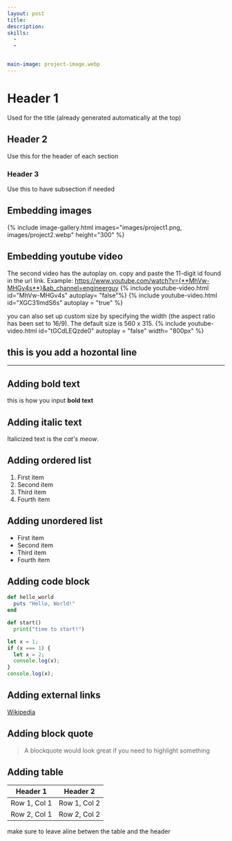 ```yaml
---
layout: post
title: 
description:  
skills: 
  - 
  -


main-image: project-image.webp
---
```



# Header 1 
Used for the title (already generated automatically at the top)
## Header 2  
Use this for the header of each section
### Header 3 
Use this to have subsection if needed



## Embedding images 
{% include image-gallery.html images="images/project1.png, images/project2.webp" height="300" %}



## Embedding youtube video
The second video has the autoplay on. copy and paste the 11-digit id found in the url link. Example: https://www.youtube.com/watch?v={**MhVw-MHGv4s**}&ab_channel=engineerguy
{% include youtube-video.html id="MhVw-MHGv4s" autoplay= "false"%}
{% include youtube-video.html id="XGC31lmdS6s" autoplay = "true" %}

you can also set up custom size by specifying the width (the aspect ratio has been set to 16/9). The default size is 560 x 315.
{% include youtube-video.html id="tGCdLEQzde0" autoplay = "false" width= "800px" %}



## this is you add a hozontal line
---


## Adding bold text
this is how you input **bold text**

## Adding italic text
Italicized text is the *cat's meow*.

## Adding ordered list
1. First item
2. Second item
3. Third item
4. Fourth item

## Adding unordered list
- First item
- Second item
- Third item
- Fourth item

## Adding code block
```ruby
def hello_world
  puts "Hello, World!"
end
```

```python
def start()
  print("time to start!")
```

```javascript
let x = 1;
if (x === 1) {
  let x = 2;
  console.log(x);
}
console.log(x);

```

## Adding external links
[Wikipedia](https://en.wikipedia.org)


## Adding block quote
> A blockquote would look great if you need to highlight something


## Adding table 

| Header 1 | Header 2 |
|----------|----------|
| Row 1, Col 1 | Row 1, Col 2 |
| Row 2, Col 1 | Row 2, Col 2 |

make sure to leave aline betwen the table and the header


